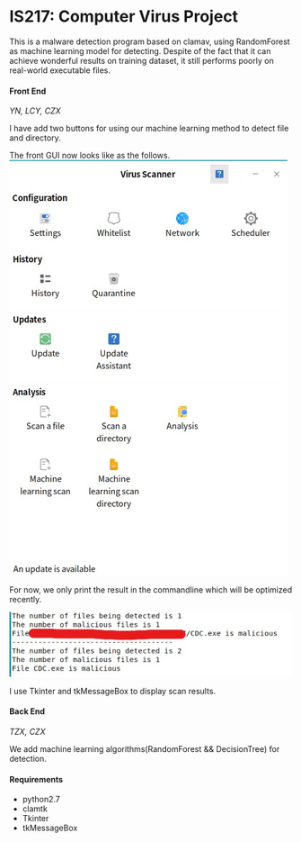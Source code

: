 # IS217: Computer Virus Project
This is a malware detection program based on clamav, using RandomForest as machine learning model for detecting. Despite of the fact that it can achieve wonderful results on training dataset, it still performs poorly on real-world executable files.

#### Front End
*YN, LCY, CZX*

I have add two buttons for using our machine learning method to detect file and directory.

The front GUI now looks like as the follows.
![avatar](./pic/front_gui.jpg)

For now, we only print the result in the commandline which will be optimized recently.

![avatar](./pic/detection_result.jpg)

I use Tkinter and tkMessageBox to display scan results.

#### Back End
*TZX, CZX*

We add machine learning algorithms(RandomForest && DecisionTree) for detection.

#### Requirements
- python2.7
- clamtk
- Tkinter
- tkMessageBox